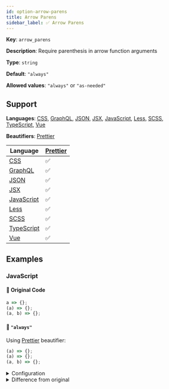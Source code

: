 ```yaml
---
id: option-arrow-parens
title: Arrow Parens
sidebar_label: ✅ Arrow Parens
---
```

**Key**: `arrow_parens`

**Description**: Require parenthesis in arrow function arguments

**Type**: `string`

**Default**: `"always"`

**Allowed values**: `"always"` or `"as-needed"`

## Support
**Languages**: [CSS](/docs/language-css.html), [GraphQL](/docs/language-graphql.html), [JSON](/docs/language-json.html), [JSX](/docs/language-jsx.html), [JavaScript](/docs/language-javascript.html), [Less](/docs/language-less.html), [SCSS](/docs/language-scss.html), [TypeScript](/docs/language-typescript.html), [Vue](/docs/language-vue.html)

**Beautifiers**: [Prettier](/docs/beautifier-prettier.html)

| Language | [Prettier](/docs/beautifier-prettier.html) |
| --- | --- |
| [CSS](/docs/language-css.html) | &#9989; |
| [GraphQL](/docs/language-graphql.html) | &#9989; |
| [JSON](/docs/language-json.html) | &#9989; |
| [JSX](/docs/language-jsx.html) | &#9989; |
| [JavaScript](/docs/language-javascript.html) | &#9989; |
| [Less](/docs/language-less.html) | &#9989; |
| [SCSS](/docs/language-scss.html) | &#9989; |
| [TypeScript](/docs/language-typescript.html) | &#9989; |
| [Vue](/docs/language-vue.html) | &#9989; |
## Examples
### JavaScript
#### 🚧 Original Code
```JavaScript
a => {};
(a) => {};
(a, b) => {};
```
#### 🔧 `"always"`
Using [Prettier](/docs/beautifier-prettier.html) beautifier:
```JavaScript
(a) => {};
(a) => {};
(a, b) => {};

```
<details><summary>Configuration</summary>
A `.unibeautify.json` file would look like the following:
```json
{
  "JavaScript": {
    "indent_size": 2,
    "indent_char": " ",
    "arrow_parens": "always"
  }
}
```
</details>
<details><summary>Difference from original</summary>
```diff
Index: always
===================================================================
--- always	Original
+++ always	Beautified
@@ -1,3 +1,3 @@
-a␣=>␣{};␊
 (a)␣=>␣{};␊
-(a,␣b)␣=>␣{};
\ No newline at end of file
+(a)␣=>␣{};␊
+(a,␣b)␣=>␣{};␊

```
</details>
#### 🔧 `"as-needed"`
Using [Prettier](/docs/beautifier-prettier.html) beautifier:
```JavaScript
a => {};
a => {};
(a, b) => {};

```
<details><summary>Configuration</summary>
A `.unibeautify.json` file would look like the following:
```json
{
  "JavaScript": {
    "indent_size": 2,
    "indent_char": " ",
    "arrow_parens": "as-needed"
  }
}
```
</details>
<details><summary>Difference from original</summary>
```diff
Index: as-needed
===================================================================
--- as-needed	Original
+++ as-needed	Beautified
@@ -1,3 +1,3 @@
 a␣=>␣{};␊
-(a)␣=>␣{};␊
-(a,␣b)␣=>␣{};
\ No newline at end of file
+a␣=>␣{};␊
+(a,␣b)␣=>␣{};␊

```
</details>